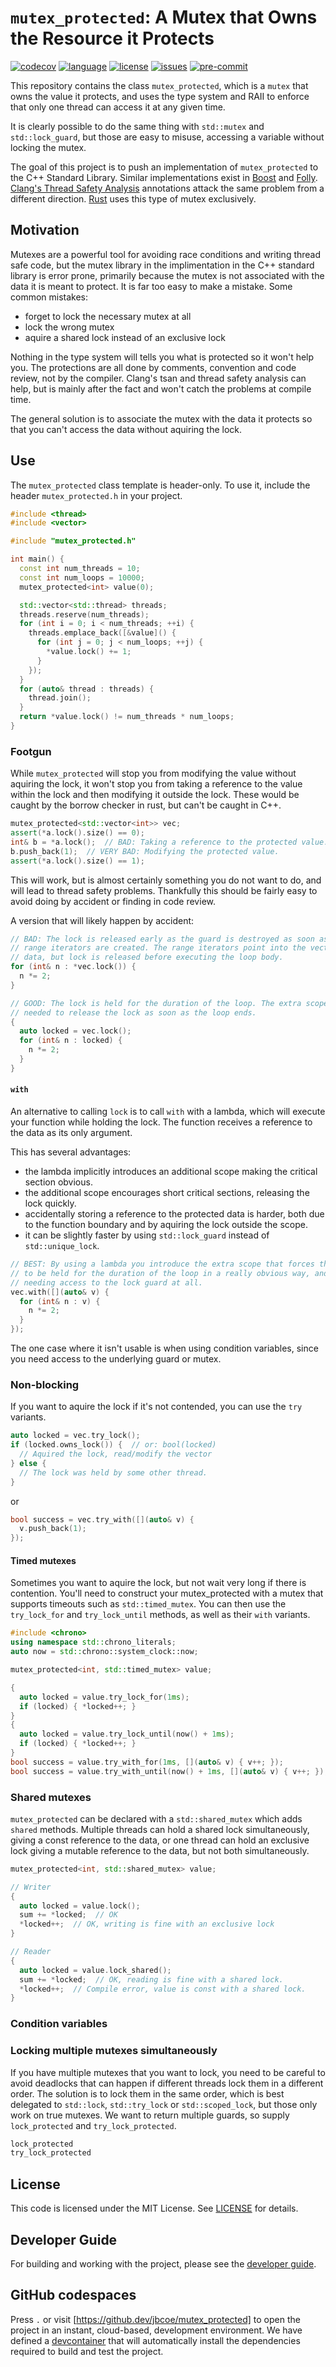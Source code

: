 # `mutex_protected`: A Mutex that Owns the Resource it Protects

[![codecov][badge.codecov]][codecov] [![language][badge.language]][language]
[![license][badge.license]][license] [![issues][badge.issues]][issues]
[![pre-commit][badge.pre-commit]][pre-commit]

[badge.language]: https://img.shields.io/badge/language-C%2B%2B14-yellow.svg
[badge.codecov]:
    https://img.shields.io/codecov/c/github/jbcoe/mutex_protected/master.svg?logo=codecov
[badge.license]: https://img.shields.io/badge/license-MIT-blue.svg
[badge.issues]: https://img.shields.io/github/issues/jbcoe/mutex_protected.svg
[badge.pre-commit]: https://img.shields.io/badge/pre--commit-enabled-brightgreen?logo=pre-commit

[codecov]: https://codecov.io/gh/jbcoe/mutex_protected
[language]: https://en.wikipedia.org/wiki/C%2B%2B14
[license]: https://en.wikipedia.org/wiki/MIT_License
[issues]: http://github.com/jbcoe/mutex_protected/issues
[pre-commit]: https://github.com/pre-commit/pre-commit

This repository contains the class `mutex_protected`, which is a `mutex` that owns
the value it protects, and uses the type system and RAII to enforce that only one
thread can access it at any given time.

It is clearly possible to do the same thing with `std::mutex` and `std::lock_guard`,
but those are easy to misuse, accessing a variable without locking the mutex.

The goal of this project is to push an implementation of `mutex_protected` to the
C++ Standard Library. Similar implementations exist in
[Boost](https://www.boost.org/doc/libs/1_81_0/doc/html/thread/sds.html) and
[Folly](https://github.com/facebook/folly/blob/main/folly/docs/Synchronized.md).
[Clang's Thread Safety Analysis](https://clang.llvm.org/docs/ThreadSafetyAnalysis.html)
annotations attack the same problem from a different direction.
[Rust](https://doc.rust-lang.org/std/sync/struct.Mutex.html) uses this type of
mutex exclusively.

## Motivation

Mutexes are a powerful tool for avoiding race conditions and writing thread safe
code, but the mutex library in the implimentation in the C++ standard library
is error prone, primarily because the mutex is not associated with the data it
is meant to protect. It is far too easy to make a mistake. Some common mistakes:

- forget to lock the necessary mutex at all
- lock the wrong mutex
- aquire a shared lock instead of an exclusive lock

Nothing in the type system will tells you what is protected so it won't help you.
The protections are all done by comments, convention and code review, not by the
compiler. Clang's tsan and thread safety analysis can help, but is mainly after
the fact and won't catch the problems at compile time.

The general solution is to associate the mutex with the data it protects so
that you can't access the data without aquiring the lock.

## Use

The `mutex_protected` class template is header-only. To use it, include the
header `mutex_protected.h` in your project.

```cpp
#include <thread>
#include <vector>

#include "mutex_protected.h"

int main() {
  const int num_threads = 10;
  const int num_loops = 10000;
  mutex_protected<int> value(0);

  std::vector<std::thread> threads;
  threads.reserve(num_threads);
  for (int i = 0; i < num_threads; ++i) {
    threads.emplace_back([&value]() {
      for (int j = 0; j < num_loops; ++j) {
        *value.lock() += 1;
      }
    });
  }
  for (auto& thread : threads) {
    thread.join();
  }
  return *value.lock() != num_threads * num_loops;
}
```

### Footgun

While `mutex_protected` will stop you from modifying the value without aquiring
the lock, it won't stop you from taking a reference to the value within the
lock and then modifying it outside the lock. These would be caught by the borrow
checker in rust, but can't be caught in C++.

```cpp
mutex_protected<std::vector<int>> vec;
assert(*a.lock().size() == 0);
int& b = *a.lock();  // BAD: Taking a reference to the protected value.
b.push_back(1);  // VERY BAD: Modifying the protected value.
assert(*a.lock().size() == 1);
```

This will work, but is almost certainly something you do not want to do, and
will lead to thread safety problems. Thankfully this should be fairly easy to
avoid doing by accident or finding in code review.

A version that will likely happen by accident:

```cpp
// BAD: The lock is released early as the guard is destroyed as soon ass the
// range iterators are created. The range iterators point into the vector's
// data, but lock is released before executing the loop body.
for (int& n : *vec.lock()) {
  n *= 2;
}

// GOOD: The lock is held for the duration of the loop. The extra scope is
// needed to release the lock as soon as the loop ends.
{
  auto locked = vec.lock();
  for (int& n : locked) {
    n *= 2;
  }
}
```

#### `with`

An alternative to calling `lock` is to call `with` with a lambda, which will
execute your function while holding the lock. The function receives a reference
to the data as its only argument.

This has several advantages:
- the lambda implicitly introduces an additional scope making the critical
  section obvious.
- the additional scope encourages short critical sections, releasing the
  lock quickly.
- accidentally storing a reference to the protected data is harder, both due
  to the function boundary and by aquiring the lock outside the scope.
- it can be slightly faster by using `std::lock_guard` instead of `std::unique_lock`.

```cpp
// BEST: By using a lambda you introduce the extra scope that forces the lock
// to be held for the duration of the loop in a really obvious way, and avoid
// needing access to the lock guard at all.
vec.with([](auto& v) {
  for (int& n : v) {
    n *= 2;
  }
});
```

The one case where it isn't usable is when using condition variables, since you
need access to the underlying guard or mutex.

### Non-blocking

If you want to aquire the lock if it's not contended, you can use the `try`
variants.

```cpp
auto locked = vec.try_lock();
if (locked.owns_lock()) {  // or: bool(locked)
  // Aquired the lock, read/modify the vector
} else {
  // The lock was held by some other thread.
}
```

or

```cpp
bool success = vec.try_with([](auto& v) {
  v.push_back(1);
});
```

#### Timed mutexes

Sometimes you want to aquire the lock, but not wait very long if there is
contention. You'll need to construct your mutex_protected with a mutex that
supports timeouts such as `std::timed_mutex`. You can then use the
`try_lock_for` and `try_lock_until` methods, as well as their `with` variants.

```cpp
#include <chrono>
using namespace std::chrono_literals;
auto now = std::chrono::system_clock::now;

mutex_protected<int, std::timed_mutex> value;

{
  auto locked = value.try_lock_for(1ms);
  if (locked) { *locked++; }
}
{
  auto locked = value.try_lock_until(now() + 1ms);
  if (locked) { *locked++; }
}
bool success = value.try_with_for(1ms, [](auto& v) { v++; });
bool success = value.try_with_until(now() + 1ms, [](auto& v) { v++; });
```

### Shared mutexes

`mutex_protected` can be declared with a `std::shared_mutex` which adds
`shared` methods. Multiple threads can hold a shared lock simultaneously,
giving a const reference to the data, or one thread can hold an exclusive lock
giving a mutable reference to the data, but not both simultaneously.

```cpp
mutex_protected<int, std::shared_mutex> value;

// Writer
{
  auto locked = value.lock();
  sum += *locked;  // OK
  *locked++;  // OK, writing is fine with an exclusive lock
}

// Reader
{
  auto locked = value.lock_shared();
  sum += *locked;  // OK, reading is fine with a shared lock.
  *locked++;  // Compile error, value is const with a shared lock.
}
```

### Condition variables

### Locking multiple mutexes simultaneously

If you have multiple mutexes that you want to lock, you need to be careful to
avoid deadlocks that can happen if different threads lock them in a different
order. The solution is to lock them in the same order, which is best delegated
to `std::lock`, `std::try_lock` or `std::scoped_lock`, but those only work on
true mutexes. We want to return multiple guards, so supply `lock_protected` and
`try_lock_protected`.

```cpp
lock_protected
try_lock_protected
```

###

## License

This code is licensed under the MIT License. See [LICENSE](LICENSE) for details.

## Developer Guide

For building and working with the project, please see the [developer guide](DEVELOPMENT.md).

## GitHub codespaces

Press `.` or visit [https://github.dev/jbcoe/mutex_protected] to open the project in
an instant, cloud-based, development environment. We have defined a
[devcontainer](.devcontainer/devcontainer.json) that will automatically install
the dependencies required to build and test the project.
